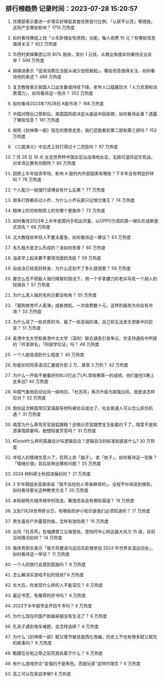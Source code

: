
## 排行榜趋势 记录时间：2023-07-28 15:20:57
  
  1. 住建部表示要进一步落实好降低首套住房首付比例、「认房不认贷」等措施，这将产生哪些影响？ 1710 万热度
    
  2. 如何看待携程上线「火车卧铺女性拼团」功能，每人收费 10 元？有哪些信息值得关注？ 922 万热度
    
  3. 华西村卖掉集团公司 80% 股权，卖价 1 元钱，从商业角度如何看待企业此举？ 506 万热度
    
  4. 胡锡进表示「促进消费应当就从减少加班做起」，哪些信息值得关注，如何看待他的表述？ 488 万热度
    
  5. 复旦教授表示我国人口出生数或持续下降，老年人口蕴藏巨大「人力资源和消费潜力」，如何看待这一观点？ 352 万热度
    
  6. 如何看待2023年7月28日 A股市场？ 168 万热度
    
  7. 中国对镓出口管制后，美国国防部决定从废品中回收镓，如何看待此事？透露了哪些信息？ 161 万热度
    
  8. 按照《封神第一部》现在的票房走势，我们还能看到第二部和第三部吗？ 152 万热度
    
  9. 《三国演义》中五虎上将打得过十二虎臣吗？ 87 万热度
    
  10. 7 月 28 日 19 点 女足世界杯中国女足出战海地女足，无路可退将迎生死战，对本场比赛有何期待？ 80 万热度
    
  11. 回顾上半年投资市场，影响 A 股的内外部因素有哪些？下半年会有明显好转吗？ 78 万热度
    
  12. 个人能力一般强行读博会有什么后果？ 77 万热度
    
  13. 很多打野都杀过小乔，为什么小乔玩家只记恨兰陵王？ 74 万热度
    
  14. 精神上的穷和物质上的穷哪个更致命？ 72 万热度
    
  15. 如何看待2023年上半年度国内手机出货量，以OPPO为首的第一梯队形成断崖式领先？ 69 万热度
    
  16. 北大教授劝年轻人不要太着急，如何看待这一建议？ 63 万热度
    
  17. 毛孔粗大是怎么形成的？该如何改善？ 60 万热度
    
  18. 油皮早上起床要不要用洗面奶洗脸？ 59 万热度
    
  19. 自由泳已经高肘转身，为什么还划不了多久就很累？ 59 万热度
    
  20. 要怎么在不把敌人强行降智的情况下，用一个手拿腰刀的老兵写死一个胡人的轻骑兵？ 57 万热度
    
  21. 为什么真人版的毛利兰都没有角？ 55 万热度
    
  22. 「猫狗绝育坏人表演」成新商机，一次收费数十元，这样的服务为何会有市场？ 53 万热度
    
  23. 为什么读了一些优质的书、报了一些高端的课，自己却无法发生想象中的巨变？ 51 万热度
    
  24. 香港中文大学和香港中文大学（深圳）联合通告引发争议，你支持通告中所提的「共享排名」「同授学位证」吗？ 49 万热度
    
  25. 一个人能低调到什么程度？ 45 万热度
    
  26. 你是如何将英语词汇量提升到 2 万，甚至 3 万的？ 42 万热度
    
  27. 为什么一开始不被看好的BLG打出了LPL常规赛第一的成绩，他们能在S赛上走多远? 40 万热度
    
  28. 中国气象局启动台风一级响应，「杜苏芮」再次升级为超强台风，居民该怎样应对？ 32 万热度
    
  29. 假如这次韩国常压室温超导材料被验证成功了，社会普通人可以怎么抓住机遇？ 31 万热度
    
  30. 晴雯为什么辱骂芳官是狐狸精？还暗示芳官跟贾宝玉偷着约下了，晴雯不是知道事情原委吗，她想陷害芳官吗？ 31 万热度
    
  31. 《Dota》什么样的英雄设计叫逻辑自洽？逻辑自洽的标准到底是什么? 30 万热度
    
  32. 年轻人的情绪生意火了，在网上卖「脑子」、卖「蚊子」，如何看待这一现象？「情绪价值」背后反映出哪些问题？ 25 万热度
    
  33. 2024 材料硕士秋招进展如何？ 21 万热度
    
  34. 3 岁半萌娃坐高铁承诺「我不会给别人带来麻烦的」，全程不吵闹说到做到，如何看待家长这种教育方法？ 20 万热度
    
  35. 本轮超特大城市城中村改造，筹措资金会有哪些渠道？ 19 万热度
    
  36. 又到7月28世界肝炎日，有哪些防护小知识是我们必须知道的？ 17 万热度
    
  37. 男生喜欢户外露营钓鱼，怎样有效防晒？ 15 万热度
    
  38. 台风「杜苏芮」在福建晋江沿海登陆，登陆时中心附近最大风力 15 级，目前当地情况如何？ 14 万热度
    
  39. 俄体育部长表示「俄方将邀请乌运动员赴俄参加 2024 年世界友谊运动会」，如何看待这一举动？ 11 万热度
    
  40. 一个人的旅行会感到孤独吗？ 8 万热度
    
  41. 怎么解决买游戏不玩的现状? 6 万热度
    
  42. 长大后，你发现什么样的人不能深交？ 6 万热度
    
  43. 最近书荒，有推荐的好书吗？ 6 万热度
    
  44. 2023下半年股市会开启牛市吗？ 6 万热度
    
  45. 为什么现在的国产剧越来越没有生活了？ 6 万热度
    
  46. 孔夫子遇到电车难题，会怎样选择？ 6 万热度
    
  47. 为什么《封神第一部》弑父情节被说是西化改编，历史上不也有很多弑父弑兄的故事吗？ 6 万热度
    
  48. 甄嬛在长街之辱之前究竟执着于什么？ 6 万热度
    
  49. 有什么游戏符合“变强的不是角色，而是玩家”这样的理念？ 6 万热度
    
  50. 高三可以在家自学嘛? 6 万热度
    